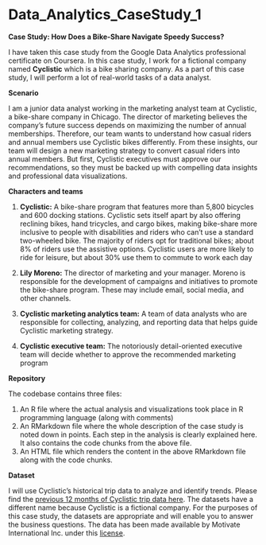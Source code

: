 # Data_Analytics_CaseStudy_1

**Case Study: How Does a Bike-Share Navigate Speedy Success?**

I have taken this case study from the Google Data Analytics professional certificate on Coursera. In this case study, I work for a fictional company named **Cyclistic** which 
is a bike sharing company. As a part of this case study, I will perform a lot of real-world tasks of a data analyst. 

**Scenario**

I am a junior data analyst working in the marketing analyst team at Cyclistic, a bike-share company in Chicago. The director
of marketing believes the company’s future success depends on maximizing the number of annual memberships. Therefore,
our team wants to understand how casual riders and annual members use Cyclistic bikes differently. From these insights,
our team will design a new marketing strategy to convert casual riders into annual members. But first, Cyclistic executives
must approve our recommendations, so they must be backed up with compelling data insights and professional data
visualizations. 

**Characters and teams**

1) **Cyclistic:** A bike-share program that features more than 5,800 bicycles and 600 docking stations. Cyclistic sets itself
apart by also offering reclining bikes, hand tricycles, and cargo bikes, making bike-share more inclusive to people with
disabilities and riders who can’t use a standard two-wheeled bike. The majority of riders opt for traditional bikes; about
8% of riders use the assistive options. Cyclistic users are more likely to ride for leisure, but about 30% use them to
commute to work each day

2) **Lily Moreno:** The director of marketing and your manager. Moreno is responsible for the development of campaigns
and initiatives to promote the bike-share program. These may include email, social media, and other channels.

3) **Cyclistic marketing analytics team:** A team of data analysts who are responsible for collecting, analyzing, and
reporting data that helps guide Cyclistic marketing strategy.

4) **Cyclistic executive team:** The notoriously detail-oriented executive team will decide whether to approve the
recommended marketing program

**Repository**

The codebase contains three files:
1) An R file where the actual analysis and visualizations took place in R programming language (along with comments)
2) An RMarkdown file where the whole description of the case study is noted down in points. Each step in the analysis is clearly explained here. It also contains the code chunks
from the above file.
3) An HTML file which renders the content in the above RMarkdown file along with the code chunks.


**Dataset**

I will use Cyclistic’s historical trip data to analyze and identify trends. Please find the [previous 12 months of Cyclistic trip data here](https://divvy-tripdata.s3.amazonaws.com/index.html).
The datasets have a different name because Cyclistic is a fictional company. For the purposes of this case study,
the datasets are appropriate and will enable you to answer the business questions. The data has been made available by
Motivate International Inc. under this [license](https://www.divvybikes.com/data-license-agreement).
